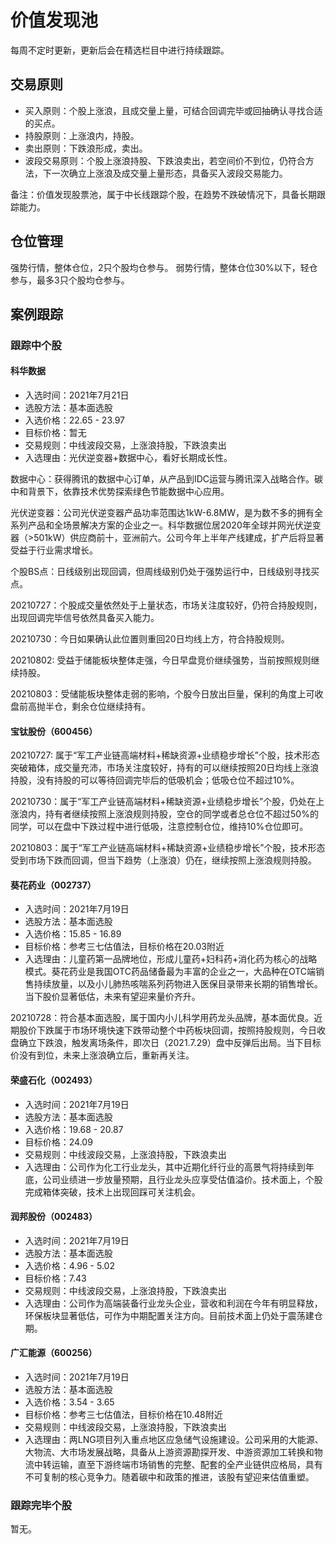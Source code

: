 # 价值发现池

每周不定时更新，更新后会在精选栏目中进行持续跟踪。

## 交易原则

- 买入原则：个股上涨浪，且成交量上量，可结合回调完毕或回抽确认寻找合适的买点。
- 持股原则：上涨浪内，持股。
- 卖出原则：下跌浪形成，卖出。
- 波段交易原则：个股上涨浪持股、下跌浪卖出，若空间价不到位，仍符合方法，下一次确立上涨浪及成交量上量形态，具备买入波段交易能力。

备注：价值发现股票池，属于中长线跟踪个股，在趋势不跌破情况下，具备长期跟踪能力。

## 仓位管理

强势行情，整体仓位，2只个股均仓参与。
弱势行情，整体仓位30%以下，轻仓参与，最多3只个股均仓参与。

## 案例跟踪

### 跟踪中个股

#### 科华数据

- 入选时间：2021年7月21日
- 选股方法：基本面选股
- 入选价格：22.65 - 23.97
- 目标价格：暂无
- 交易规则：中线波段交易，上涨浪持股，下跌浪卖出
- 入选理由：光伏逆变器+数据中心，看好长期成长性。

数据中心：获得腾讯的数据中心订单，从产品到IDC运营与腾讯深入战略合作。碳中和背景下，依靠技术优势探索绿色节能数据中心应用。

光伏逆变器：公司光伏逆变器产品功率范围达1kW-6.8MW，是为数不多的拥有全系列产品和全场景解决方案的企业之一。科华数据位居2020年全球并网光伏逆变器（>501kW）供应商前十，亚洲前六。公司今年上半年产线建成，扩产后将显著受益于行业需求增长。

个股BS点：日线级别出现回调，但周线级别仍处于强势运行中，日线级别寻找买点。

20210727：个股成交量依然处于上量状态，市场关注度较好，仍符合持股规则，出现回调完毕信号依然具备买入能力。

20210730：今日如果确认此位置则重回20日均线上方，符合持股规则。

20210802: 受益于储能板块整体走强，今日早盘竞价继续强势，当前按照规则继续持股。

20210803：受储能板块整体走弱的影响，个股今日放出巨量，保利的角度上可收盘前高抛半仓，剩余仓位继续持有。

#### 宝钛股份（600456）

20210727: 属于“军工产业链高端材料+稀缺资源+业绩稳步增长”个股，技术形态突破箱体，成交量充沛，市场关注度较好，持有的可以继续按照20日均线上涨浪持股，没有持股的可以等待回调完毕后的低吸机会；低吸仓位不超过10%。

20210730：属于“军工产业链高端材料+稀缺资源+业绩稳步增长”个股，仍处在上涨浪内，持有者继续按照上涨浪规则持股，空仓的同学或者总仓位不超过50%的同学，可以在盘中下跌过程中进行低吸，注意控制仓位，维持10%仓位即可。

20210803：属于“军工产业链高端材料+稀缺资源+业绩稳步增长”个股，技术形态受到市场下跌而回调，但当下趋势（上涨浪）仍在，继续按照上涨浪规则持股。

#### 葵花药业（002737）

- 入选时间：2021年7月19日
- 选股方法：基本面选股
- 入选价格：15.85 - 16.89
- 目标价格：参考三七估值法，目标价格在20.03附近
- 入选理由：儿童药第一品牌地位，形成儿童药+妇科药+消化药为核心的战略模式。葵花药业是我国OTC药品储备最为丰富的企业之一，大品种在OTC端销售持续放量，以及小儿肺热咳喘系列药物进入医保目录带来长期的销售增长。当下股价显著低估，未来有望迎来量价齐升。

20210728：符合基本面选股，属于国内小儿科学用药龙头品牌，基本面优良。近期股价下跌属于市场环境快速下跌带动整个中药板块回调，按照持股规则，今日收盘确立下跌浪，触发离场条件，即次日（2021.7.29）盘中反弹后出局。当下目标价没有到位，未来上涨浪确立后，重新再关注。

#### 荣盛石化（002493）

- 入选时间：2021年7月19日
- 选股方法：基本面选股
- 入选价格：19.68 - 20.87
- 目标价格：24.09
- 交易规则：中线波段交易，上涨浪持股，下跌浪卖出
- 入选理由：公司作为化工行业龙头，其中近期化纤行业的高景气将持续到年底，公司业绩进一步放量预期，且行业龙头应享受估值溢价。技术面上，个股完成箱体突破，技术上出现回踩可关注机会。

#### 润邦股份（002483）

- 入选时间：2021年7月19日
- 选股方法：基本面选股
- 入选价格：4.96 - 5.02
- 目标价格：7.43
- 交易规则：中线波段交易，上涨浪持股，下跌浪卖出
- 入选理由：公司作为高端装备行业龙头企业，营收和利润在今年有明显释放，环保板块显著低估，可作为中期配置关注方向。目前技术面上仍处于震荡建仓期。

#### 广汇能源（600256）

- 入选时间：2021年7月19日
- 选股方法：基本面选股
- 入选价格：3.54 - 3.65
- 目标价格：参考三七估值法，目标价格在10.48附近
- 交易规则：中线波段交易，上涨浪持股，下跌浪卖出
- 入选理由：两LNG项目列入重点地区应急储气设施建设。公司采用的大能源、大物流、大市场发展战略，具备从上游资源勘探开发、中游资源加工转换和物流中转运输，直至下游终端市场销售的完整、配套的全产业链供应格局，具有不可复制的核心竞争力。随着碳中和政策的推进，该股有望迎来估值重塑。

### 跟踪完毕个股

暂无。
